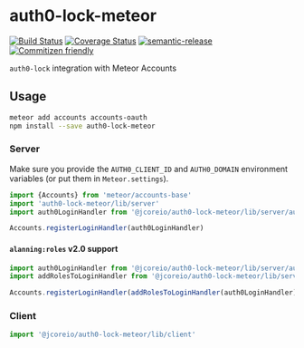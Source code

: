 # auth0-lock-meteor

[![Build Status](https://travis-ci.org/jcoreio/auth0-lock-meteor.svg?branch=master)](https://travis-ci.org/jcoreio/auth0-lock-meteor)
[![Coverage Status](https://codecov.io/gh/jcoreio/auth0-lock-meteor/branch/master/graph/badge.svg)](https://codecov.io/gh/jcoreio/auth0-lock-meteor)
[![semantic-release](https://img.shields.io/badge/%20%20%F0%9F%93%A6%F0%9F%9A%80-semantic--release-e10079.svg)](https://github.com/semantic-release/semantic-release)
[![Commitizen friendly](https://img.shields.io/badge/commitizen-friendly-brightgreen.svg)](http://commitizen.github.io/cz-cli/)

`auth0-lock` integration with Meteor Accounts

## Usage

```sh
meteor add accounts accounts-oauth
npm install --save auth0-lock-meteor
```

### Server
Make sure you provide the `AUTH0_CLIENT_ID` and `AUTH0_DOMAIN` environment variables (or put them in `Meteor.settings`).

```js
import {Accounts} from 'meteor/accounts-base'
import 'auth0-lock-meteor/lib/server'
import auth0LoginHandler from '@jcoreio/auth0-lock-meteor/lib/server/auth0LoginHandler'

Accounts.registerLoginHandler(auth0LoginHandler)
```

#### `alanning:roles` v2.0 support
```js
import auth0LoginHandler from '@jcoreio/auth0-lock-meteor/lib/server/auth0LoginHandler'
import addRolesToLoginHandler from '@jcoreio/auth0-lock-meteor/lib/server/addRolesToLoginHandler'

Accounts.registerLoginHandler(addRolesToLoginHandler(auth0LoginHandler))
```

### Client
```js
import '@jcoreio/auth0-lock-meteor/lib/client'
```

